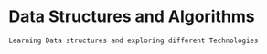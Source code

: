 # Data Structures and Algorithms
```Learning Data structures and exploring different Technologies```
